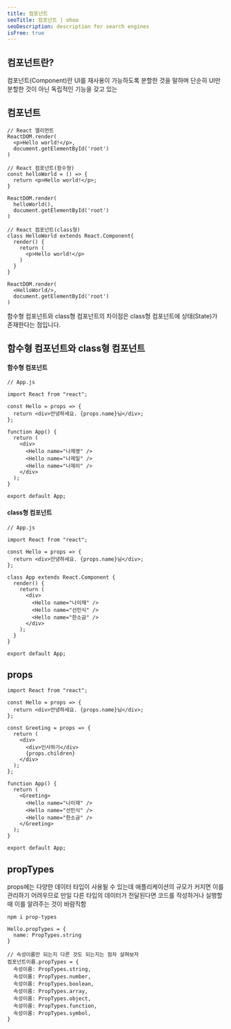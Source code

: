 ```yaml
---
title: 컴포넌트
seoTitle: 컴포넌트 | ohoo
seoDescription: description for search engines
isFree: true
---
```



## 컴포넌트란?
컴포넌트(Component)란 UI를 재사용이 가능하도록 분할한 것을 말하며 단순히 UI만 분할한 것이 아닌 독립적인 기능을 갖고 있는  

## 컴포넌트 
```
// React 엘리먼트
ReactDOM.render(
  <p>Hello world!</p>, 
  document.getElementById('root') 
)

// React 컴포넌트(함수형)
const helloWorld = () => {
  return <p>Hello world!</p>;
}

ReactDOM.render(
  helloWorld(), 
  document.getElementById('root') 
)

// React 컴포넌트(class형)
class HelloWorld extends React.Component{
  render() {
    return (
      <p>Hello world!</p>
    )
  }
}

ReactDOM.render(
  <HelloWorld/>, 
  document.getElementById('root') 
)
```

함수형 컴포넌트와 class형 컴포넌트의 차이점은 class형 컴포넌트에 상태(State)가 존재한다는 점입니다.




## 함수형 컴포넌트와 class형 컴포넌트
#### 함수형 컴포넌트
```
// App.js

import React from "react";

const Hello = props => {
  return <div>안녕하세요. {props.name}님</div>;
};

function App() {
  return (
    <div>
      <Hello name="나제영" />
      <Hello name="나제일" />
      <Hello name="나제이" />
    </div>
  );
}

export default App;
```

#### class형 컴포넌트    
```
// App.js

import React from "react";

const Hello = props => {
  return <div>안녕하세요. {props.name}님</div>;
};

class App extends React.Component {
  render() {
    return (
      <div>
        <Hello name="나이재" />
        <Hello name="선민식" />
        <Hello name="한소금" />
      </div>
    );
  }
}

export default App;
```

## props
```
import React from "react";

const Hello = props => {
  return <div>안녕하세요. {props.name}님</div>;
};

const Greeting = props => {
  return (
    <div>
      <div>인사하기</div>
      {props.children}
    </div>
  );
};

function App() {
  return (
    <Greeting>
      <Hello name="나이재" />
      <Hello name="선민식" />
      <Hello name="한소금" />
    </Greeting>
  );
}

export default App;
```


## propTypes
props에는 다양한 데이터 타입이 사용될 수 있는데 애플리케이션의 규모가 커지면 이를 관리하기 어려우므로 만일 다른 타입의 데이터가 전달된다면 코드를 작성하거나 실행할 때 이를 알려주는 것이 바람직함

```
npm i prop-types
```

```
Hello.propTypes = {
  name: PropTypes.string
}
```

```
// 속성이름만 되는지 다른 것도 되는지는 점차 살펴보자
컴포넌트이름.propTypes = {
  속성이름: PropTypes.string,
  속성이름: PropTypes.number,
  속성이름: PropTypes.boolean,
  속성이름: PropTypes.array,
  속성이름: PropTypes.object,
  속성이름: PropTypes.function,
  속성이름: PropTypes.symbol,
}
```

